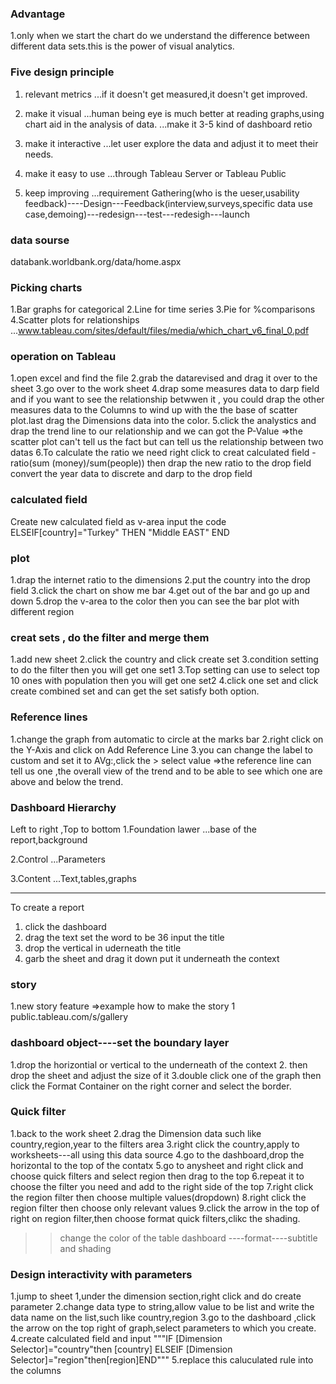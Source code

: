 ### Advantage
1.only when we start the chart do we understand the difference between different data sets.this is the power of visual analytics.

### Five design principle
1. relevant metrics
...if it doesn't get measured,it doesn't get improved.

2. make it visual
...human being eye is much better at reading graphs,using chart aid in the analysis of data. 
...make it 3-5 kind of dashboard retio

3. make it interactive
...let user explore the data and adjust it to meet their needs.

4. make it easy to use
...through Tableau Server or Tableau Public

5. keep improving
...requirement Gathering(who is the ueser,usability feedback)----Design---Feedback(interview,surveys,specific data use case,demoing)---redesign---test---redesigh---launch

### data sourse
databank.worldbank.org/data/home.aspx


### Picking charts
1.Bar graphs for categorical
2.Line for time series
3.Pie for %comparisons
4.Scatter plots for relationships
...www.tableau.com/sites/default/files/media/which_chart_v6_final_0.pdf

### operation on Tableau
1.open excel and find the file
2.grab the datarevised and drag it over to the sheet
3.go over to the work sheet 
4.drap some measures data to darp field and if you want to see the relationship betwwen it , you could drap the other measures data to the Columns to wind up with the the base of scatter plot.last drag the Dimensions data into the color.
5.click the analystics and drap the trend line to our relationship and we can got the P-Value
⇒the scatter plot can't tell us the fact but can tell us the relationship between two datas
6.To calculate the ratio
  we need right click to creat calculated field -ratio(sum (money)/sum(people))
  then drap the new ratio to the drop field
  convert the year data to discrete and darp to the drop field
 
 ### calculated field
 Create new calculated field as v-area
 input the code 
 ELSEIF[country]="Turkey" THEN "Middle EAST"
 END
 
 ### plot
 1.drap the internet ratio to the dimensions
 2.put the country into the drop field
 3.click the chart on show me bar
 4.get out of the bar and go up and down
 5.drop the v-area to the color then you can see the bar plot with different region
 
 ### creat sets , do the filter and merge them
 1.add new sheet
 2.click the country and click create set
 3.condition setting to do the filter then you will get one set1
 3.Top setting can use to select top 10 ones with population then you will get one set2
 4.click one set and click create combined set and can get the set satisfy both option.
 
 ### Reference lines
 1.change the graph from automatic to circle at the marks bar
 2.right click on the Y-Axis and click on Add Reference Line
 3.you can change the label to custom and set it to AVg:,click the > select value
 ⇒the reference line can tell us one ,the overall view of the trend and to be able to see which one are above and below the trend.
 
 ### Dashboard Hierarchy
 Left to right ,Top to bottom
 1.Foundation lawer
 ...base of the report,background
 
 2.Control
 ...Parameters
 
 3.Content
 ...Text,tables,graphs
 
 ------------------------------------------------
 To create a report
 1. click the dashboard
 2. drag the text set the word to be 36 input the title 
 3. drop the vertical in uderneath the title
 4. garb the sheet and drag it down put it underneath the context 

### story
1.new story feature
⇒example how to make the story
1 public.tableau.com/s/gallery


### dashboard object----set the boundary layer
1.drop the horizontial or vertical to the underneath of the context
2. then drop the sheet and adjust the size of it
3.double click one of the graph then click the Format Container on the right corner and select the border. 

### Quick filter
1.back to the work sheet
2.drag the Dimension data such like country,region,year to the filters area
3.right click the country,apply to worksheets---all using this data source
4.go to the dashboard,drop the horizontal to the top of the contatx
5.go to anysheet and right click and choose quick filters and select region then drag to the top
6.repeat it to choose the filter you need and add to the right side of the top
7.right click the region filter then choose multiple values(dropdown)
8.right click the region filter then choose only relevant values
9.click the arrow in the top of right on region filter,then choose format quick filters,clikc the shading.

>>change the color of the table 
dashboard ----format----subtitle and shading

### Design interactivity with parameters
1.jump to sheet 1,under the dimension section,right click and do create parameter
2.change data type to string,allow value to be list and write the data name on the list,such like country,region
3.go to the dashboard ,click the arrow on the top right of graph,select parameters to which you create.
4.create calculated field and input """IF [Dimension Selector]="country"then [country] ELSEIF [Dimension Selector]="region"then[region]END"""
5.replace this caluculated rule into the columns

